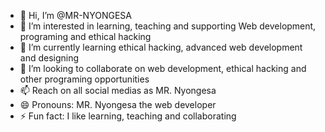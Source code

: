 - 👋 Hi, I’m @MR-NYONGESA
- 👀 I’m interested in learning, teaching and supporting Web development, programing and ethical hacking
- 🌱 I’m currently learning ethical hacking, advanced web development and designing
- 💞️ I’m looking to collaborate on web development, ethical hacking and other programing opportunities
- 📫 Reach on all social medias as MR. Nyongesa
- 😄 Pronouns: MR. Nyongesa the web developer
- ⚡ Fun fact: I like learning, teaching and collaborating

<!---
MR-NYONGESA/MR-NYONGESA is a ✨ special ✨ repository because its `README.md` (this file) appears on your GitHub profile.
You can click the Preview link to take a look at your changes.
--->
